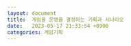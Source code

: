 ```yaml
---
layout: document
title:  게임을 운영을 결정하는 기획과 시나리오
date:   2023-05-17 21:33:54 +0900
categories: 게임기획
---
```

